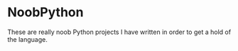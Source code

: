 # NoobPython
These are really noob Python projects I have written in order to get a hold of the language. 
